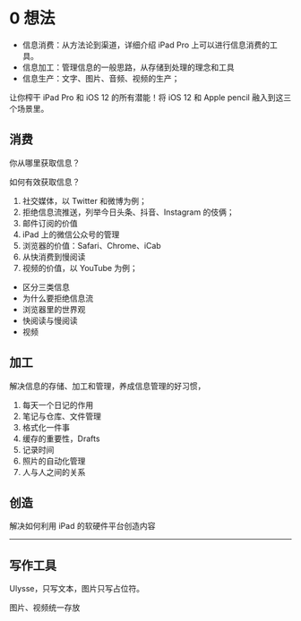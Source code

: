 # 0 想法

- 信息消费：从方法论到渠道，详细介绍 iPad Pro 上可以进行信息消费的工具。
- 信息加工：管理信息的一般思路，从存储到处理的理念和工具
- 信息生产：文字、图片、音频、视频的生产；

让你榨干 iPad Pro 和 iOS 12 的所有潜能！将 iOS 12 和 Apple pencil 融入到这三个场景里。


## 消费

你从哪里获取信息？


如何有效获取信息？

1. 社交媒体，以 Twitter 和微博为例；
2. 拒绝信息流推送，列举今日头条、抖音、Instagram 的伎俩；
3. 邮件订阅的价值
4. iPad 上的微信公众号的管理
5. 浏览器的价值：Safari、Chrome、iCab
6. 从快消费到慢阅读
7. 视频的价值，以 YouTube 为例；


- 区分三类信息
- 为什么要拒绝信息流
- 浏览器里的世界观
- 快阅读与慢阅读
- 视频


## 加工

解决信息的存储、加工和管理，养成信息管理的好习惯，

1. 每天一个日记的作用
2. 笔记与仓库、文件管理
3. 格式化一件事
4. 缓存的重要性，Drafts 
5. 记录时间
6. 照片的自动化管理
7. 人与人之间的关系



## 创造

解决如何利用 iPad 的软硬件平台创造内容



---- 

## 写作工具

Ulysse，只写文本，图片只写占位符。

图片、视频统一存放



